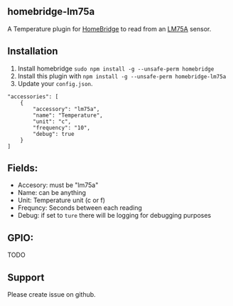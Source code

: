 ## homebridge-lm75a

A Temperature plugin for [HomeBridge](https://github.com/nfarina/homebridge) to read from an [LM75A](http://www.ti.com/product/LM75A) sensor.

## Installation

1. Install homebridge `sudo npm install -g --unsafe-perm homebridge`
2. Install this plugin with `npm install -g --unsafe-perm homebridge-lm75a`
3. Update your `config.json`.

```
"accessories": [
    {
        "accessory": "lm75a",
        "name": "Temperature",
        "unit": "c",
        "frequency": "10",
        "debug": true
    }
]
```

## Fields:

- Accesory: must be "lm75a"
- Name: can be anything
- Unit: Temperature unit (c or f)
- Frequncy: Seconds between each reading
- Debug: if set to `ture` there will be logging for debugging purposes

## GPIO:

TODO

## Support

Please create issue on github.
